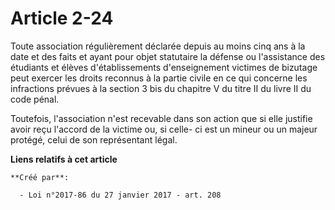 # Article 2-24

Toute association régulièrement déclarée depuis au moins cinq ans à la date et des faits et ayant pour objet statutaire la
défense ou l'assistance des étudiants et élèves d'établissements d'enseignement victimes de bizutage peut exercer les droits
reconnus à la partie civile en ce qui concerne les infractions prévues à la section 3 bis du chapitre V du titre II du livre
II du code pénal. 

Toutefois, l'association n'est recevable dans son action que si elle justifie avoir reçu l'accord de la victime ou, si celle-
ci est un mineur ou un majeur protégé, celui de son représentant légal.

**Liens relatifs à cet article**

	**Créé par**:

	  - Loi n°2017-86 du 27 janvier 2017 - art. 208
